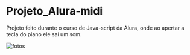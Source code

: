 # Projeto_Alura-midi
Projeto feito durante o curso de Java-script da Alura, onde ao apertar a tecla do piano ele saí um som.

<img src="https://drive.google.com/file/d/1kC-w-zzrk7O0JMGyW_6e_66EzFm-BdnE/view?usp=sharing.jpg" alt="fotos">
